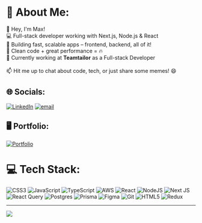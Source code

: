 # 💫 About Me:
👋 Hey, I'm Max!<br>
💻 Full-stack developer working with Next.js, Node.js & React<br>
🚀 Building fast, scalable apps – frontend, backend, all of it!<br>
🎨 Clean code + great performance = 🔥<br>
💼 Currently working at **Teamtailor** as a Full-stack Developer<br><br>
📫 Hit me up to chat about code, tech, or just share some memes! 😄


## 🌐 Socials:
[![LinkedIn](https://img.shields.io/badge/LinkedIn-%230077B5.svg?logo=linkedin&logoColor=white)](https://www.linkedin.com/in/maksymilian-rusnak/) 
[![email](https://img.shields.io/badge/Email-D14836?logo=gmail&logoColor=white)](mailto:maksymilianr11@gmail.com) 

## 🖥 Portfolio:
[![Portfolio](https://img.shields.io/badge/Portfolio-%23F5A623.svg?logo=github&logoColor=white)](https://www.maksymilianrusnak.pl)

# 💻 Tech Stack:
![CSS3](https://img.shields.io/badge/css3-%231572B6.svg?style=for-the-badge&logo=css3&logoColor=white) 
![JavaScript](https://img.shields.io/badge/javascript-%23323330.svg?style=for-the-badge&logo=javascript&logoColor=%23F7DF1E) 
![TypeScript](https://img.shields.io/badge/typescript-%23007ACC.svg?style=for-the-badge&logo=typescript&logoColor=white) 
![AWS](https://img.shields.io/badge/AWS-%23FF9900.svg?style=for-the-badge&logo=amazon-aws&logoColor=white) 
![React](https://img.shields.io/badge/react-%2320232a.svg?style=for-the-badge&logo=react&logoColor=%2361DAFB) 
![NodeJS](https://img.shields.io/badge/node.js-6DA55F?style=for-the-badge&logo=node.js&logoColor=white) 
![Next JS](https://img.shields.io/badge/Next-black?style=for-the-badge&logo=next.js&logoColor=white) 
![React Query](https://img.shields.io/badge/-React%20Query-FF4154?style=for-the-badge&logo=react%20query&logoColor=white) 
![Postgres](https://img.shields.io/badge/postgres-%23316192.svg?style=for-the-badge&logo=postgresql&logoColor=white) 
![Prisma](https://img.shields.io/badge/Prisma-3982CE?style=for-the-badge&logo=Prisma&logoColor=white) 
![Figma](https://img.shields.io/badge/figma-%23F24E1E.svg?style=for-the-badge&logo=figma&logoColor=white) 
![Git](https://img.shields.io/badge/git-%23F05033.svg?style=for-the-badge&logo=git&logoColor=white) 
![HTML5](https://img.shields.io/badge/html5-%23E34F26.svg?style=for-the-badge&logo=html5&logoColor=white) 
![Redux](https://img.shields.io/badge/redux-%23593d88.svg?style=for-the-badge&logo=redux&logoColor=white)

---
[![](https://visitcount.itsvg.in/api?id=Ontonieja&icon=0&color=0)](https://visitcount.gprm.itsvg.in )